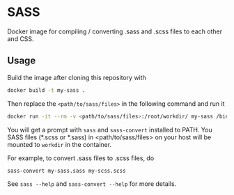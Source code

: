 # SASS

Docker image for compiling / converting .sass and .scss files to each other and
CSS.

## Usage

Build the image after cloning this repository with

```bash
docker build -t my-sass .
```

Then replace the `<path/to/sass/files>` in the following command and run it

```bash
docker run -it --rm -v <path/to/sass/files>:/root/workdir/ my-sass /bin/bash
```

You will get a prompt with ```sass``` and ```sass-convert``` installed to PATH.
You SASS files (*.scss or *.sass) in <path/to/sass/files> on your host will be
mounted to ```workdir``` in the container.

For example, to convert .sass files to .scss files, do

```bash
sass-convert my-sass.sass my-scss.scss
```

See ```sass --help``` and ```sass-convert --help``` for more details.
